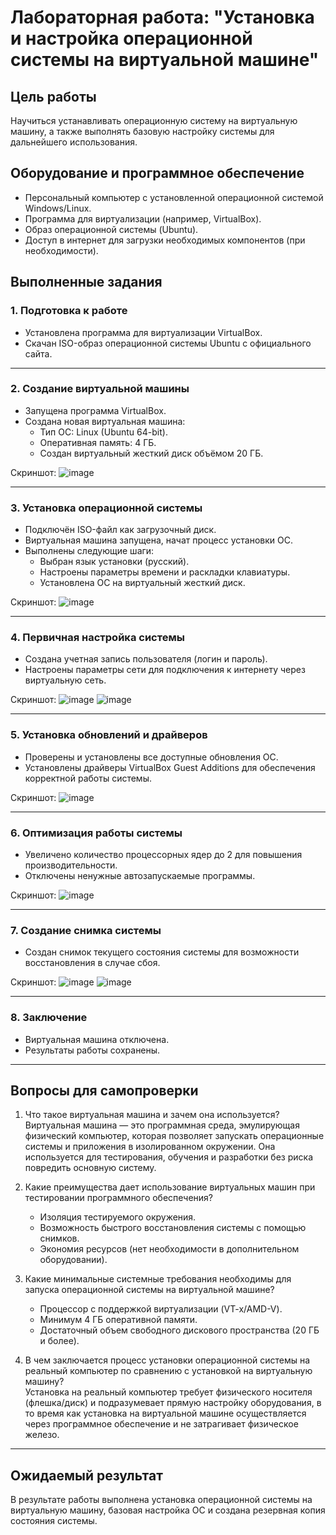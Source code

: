 # Лабораторная работа: "Установка и настройка операционной системы на виртуальной машине"

## Цель работы
Научиться устанавливать операционную систему на виртуальную машину, а также выполнять базовую настройку системы для дальнейшего использования.

## Оборудование и программное обеспечение
- Персональный компьютер с установленной операционной системой Windows/Linux.
- Программа для виртуализации (например, VirtualBox).
- Образ операционной системы (Ubuntu).
- Доступ в интернет для загрузки необходимых компонентов (при необходимости).

## Выполненные задания

### 1. Подготовка к работе
- Установлена программа для виртуализации VirtualBox.
- Скачан ISO-образ операционной системы Ubuntu с официального сайта.




---

### 2. Создание виртуальной машины
- Запущена программа VirtualBox.
- Создана новая виртуальная машина:
  - Тип ОС: Linux (Ubuntu 64-bit).
  - Оперативная память: 4 ГБ.
  - Создан виртуальный жесткий диск объёмом 20 ГБ.

Скриншот: ![image](https://github.com/user-attachments/assets/84ce19f7-1b9a-4982-82e6-83b4683f237a)


---

### 3. Установка операционной системы
- Подключён ISO-файл как загрузочный диск.
- Виртуальная машина запущена, начат процесс установки ОС.
- Выполнены следующие шаги:
  - Выбран язык установки (русский).
  - Настроены параметры времени и раскладки клавиатуры.
  - Установлена ОС на виртуальный жесткий диск.

Скриншот: ![image](https://github.com/user-attachments/assets/9960b6cc-b2de-49bb-bf06-3c31b3dc0dd9)


---

### 4. Первичная настройка системы
- Создана учетная запись пользователя (логин и пароль).
- Настроены параметры сети для подключения к интернету через виртуальную сеть.

Скриншот: ![image](https://github.com/user-attachments/assets/1a28b026-c8da-4758-98a7-cb2cf4b0a77c)
![image](https://github.com/user-attachments/assets/dfd5efdf-02d3-4412-be25-276eabc3c11c)



---

### 5. Установка обновлений и драйверов
- Проверены и установлены все доступные обновления ОС.
- Установлены драйверы VirtualBox Guest Additions для обеспечения корректной работы системы.

Скриншот: ![image](https://github.com/user-attachments/assets/d546b1c3-f582-4530-9db4-cbf6e8f8adac)


---

### 6. Оптимизация работы системы
- Увеличено количество процессорных ядер до 2 для повышения производительности.
- Отключены ненужные автозапускаемые программы.

Скриншот: ![image](https://github.com/user-attachments/assets/a938b2e2-a107-4875-9693-f6409ad5e0c6)


---

### 7. Создание снимка системы
- Создан снимок текущего состояния системы для возможности восстановления в случае сбоя.

Скриншот: ![image](https://github.com/user-attachments/assets/00f161ef-4226-4cef-8b54-a9333e916831)
![image](https://github.com/user-attachments/assets/de3aa299-2b69-42a7-a8d1-d7e4532c30e0)


---

### 8. Заключение
- Виртуальная машина отключена.
- Результаты работы сохранены.

---

## Вопросы для самопроверки

1. Что такое виртуальная машина и зачем она используется?  
   Виртуальная машина — это программная среда, эмулирующая физический компьютер, которая позволяет запускать операционные системы и приложения в изолированном окружении. Она используется для тестирования, обучения и разработки без риска повредить основную систему.

2. Какие преимущества дает использование виртуальных машин при тестировании программного обеспечения?  
   - Изоляция тестируемого окружения.
   - Возможность быстрого восстановления системы с помощью снимков.
   - Экономия ресурсов (нет необходимости в дополнительном оборудовании).

3. Какие минимальные системные требования необходимы для запуска операционной системы на виртуальной машине?  
   - Процессор с поддержкой виртуализации (VT-x/AMD-V).
   - Минимум 4 ГБ оперативной памяти.
   - Достаточный объем свободного дискового пространства (20 ГБ и более).

4. В чем заключается процесс установки операционной системы на реальный компьютер по сравнению с установкой на виртуальную машину?  
   Установка на реальный компьютер требует физического носителя (флешка/диск) и подразумевает прямую настройку оборудования, в то время как установка на виртуальной машине осуществляется через программное обеспечение и не затрагивает физическое железо.

---

## Ожидаемый результат
В результате работы выполнена установка операционной системы на виртуальную машину, базовая настройка ОС и создана резервная копия состояния системы.
